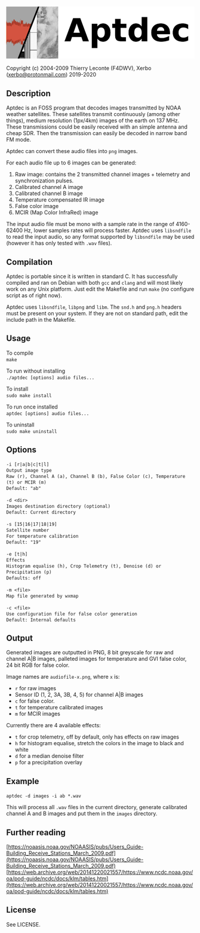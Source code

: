 ![Aptdec logo](textlogo.png)

Copyright (c) 2004-2009 Thierry Leconte (F4DWV), Xerbo (xerbo@protonmail.com) 2019-2020

## Description

Aptdec is an FOSS program that decodes images transmitted by NOAA weather satellites. These satellites transmit continuously (among other things), medium resolution (1px/4km) images of the earth on 137 MHz.  
These transmissions could be easily received with an simple antenna and cheap SDR. Then the transmission can easily be decoded in narrow band FM mode.

Aptdec can convert these audio files into `png` images.

For each audio file up to 6 images can be generated:

1. Raw image: contains the 2 transmitted channel images + telemetry and synchronization pulses.
2. Calibrated channel A image
3. Calibrated channel B image
4. Temperature compensated IR image
5. False color image
6. MCIR (Map Color InfraRed) image

The input audio file must be mono with a sample rate in the range of 4160-62400 Hz, lower samples rates will process faster.
Aptdec uses `libsndfile` to read the input audio, so any format supported by `libsndfile` may be used (however it has only tested with `.wav` files).

## Compilation

Aptdec is portable since it is written in standard C.
It has successfully compiled and ran on Debian with both `gcc` and `clang` and will most likely work on any Unix platform.
Just edit the Makefile and run `make` (no configure script as of right now). 

Aptdec uses `libsndfile`, `libpng` and `libm`.
The `snd.h` and `png.h` headers must be present on your system.
If they are not on standard path, edit the include path in the Makefile.

## Usage

To compile  
`make`

To run without installing  
`./aptdec [options] audio files...`

To install  
`sudo make install`

To run once installed  
`aptdec [options] audio files...`

To uninstall  
`sudo make uninstall`

## Options

```
-i [r|a|b|c|t|l]
Output image type
Raw (r), Channel A (a), Channel B (b), False Color (c), Temperature (t) or MCIR (m)
Default: "ab"

-d <dir>
Images destination directory (optional)
Default: Current directory

-s [15|16|17|18|19]
Satellite number
For temperature calibration
Default: "19"

-e [t|h]
Effects
Histogram equalise (h), Crop Telemetry (t), Denoise (d) or Precipitation (p)
Defaults: off

-m <file>
Map file generated by wxmap

-c <file>
Use configuration file for false color generation
Default: Internal defaults
```

## Output

Generated images are outputted in PNG, 8 bit greyscale for raw and channel A|B images, palleted images for temperature and GVI false color, 24 bit RGB for false color.

Image names are `audiofile-x.png`, where `x` is:

 - `r` for raw images
 - Sensor ID (1, 2, 3A, 3B, 4, 5) for channel A|B images
 - `c` for false color.
 - `t` for temperature calibrated images
 - `m` for MCIR images

Currently there are 4 available effects:

 - `t` for crop telemetry, off by default, only has effects on raw images
 - `h` for histogram equalise, stretch the colors in the image to black and white
 - `d` for a median denoise filter
 - `p` for a precipitation overlay

## Example

`aptdec -d images -i ab *.wav`

This will process all `.wav` files in the current directory, generate calibrated channel A and B images and put them in the `images` directory.

## Further reading

[https://noaasis.noaa.gov/NOAASIS/pubs/Users_Guide-Building_Receive_Stations_March_2009.pdf](https://noaasis.noaa.gov/NOAASIS/pubs/Users_Guide-Building_Receive_Stations_March_2009.pdf)  
[https://web.archive.org/web/20141220021557/https://www.ncdc.noaa.gov/oa/pod-guide/ncdc/docs/klm/tables.htm](https://web.archive.org/web/20141220021557/https://www.ncdc.noaa.gov/oa/pod-guide/ncdc/docs/klm/tables.htm)

## License

See LICENSE.
